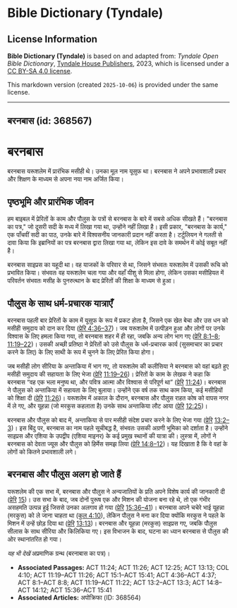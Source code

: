 # Bible Dictionary (Tyndale)

## License Information

**Bible Dictionary (Tyndale)** is based on and adapted from: _Tyndale Open Bible Dictionary_, [Tyndale House Publishers](https://tyndaleopenresources.com/), 2023, which is licensed under a [CC BY-SA 4.0 license](https://creativecommons.org/licenses/by-sa/4.0/legalcode.en).

This markdown version (created `2025-10-06`) is provided under the same license.



--------------------------------

## बरनबास (id: 368567)

बरनबास
======

बरनबास यरूशलेम में प्रारंभिक मसीही थे। उनका मूल नाम यूसुफ था। बरनबास ने अपने प्रभावशाली प्रचार और शिक्षण के माध्यम से अपना नया नाम अर्जित किया।

पृष्ठभूमि और प्रारंभिक जीवन
---------------------------

हम बाइबल में प्रेरितों के काम और पौलुस के पत्रों से बरनबास के बारे में सबसे अधिक सीखते हैं। "बरनबास का पत्र," जो दूसरी सदी के मध्य में लिखा गया था, उन्होंने नहीं लिखा है। इसी प्रकार, "बरनबास के कार्य," एक पाँचवीं सदी का पाठ, उनके बारे में विश्वसनीय जानकारी प्रदान नहीं करता है। टर्टुलियन ने गलती से दावा किया कि इब्रानियों का पत्र बरनबास द्वारा लिखा गया था, लेकिन इस दावे के समर्थन में कोई सबूत नहीं है।

बरनबास साइप्रस का यहूदी था। वह याजकों के परिवार से था, जिसने संभवतः यरूशलेम में उसकी रूचि को प्रभावित किया। संभवतः वह यरूशलेम चला गया और वहाँ यीशु से मिला होगा, लेकिन उसका मसीहियत में परिवर्तन संभवतः मसीह के पुनरुत्थान के बाद प्रेरितों की शिक्षा के माध्यम से हुआ।

पौलुस के साथ धर्म\-प्रचारक यात्राएँ
-----------------------------------

बरनबास पहली बार प्रेरितों के काम में यूसुफ के रूप में प्रकट होता है, जिसने एक खेत बेचा और उस धन को मसीही समुदाय को दान कर दिया ([प्रेरि 4:36–37](https://ref.ly/Acts4:36-Acts4:37))। जब यरूशलेम में उत्पीड़न हुआ और लोगों पर उनके विश्वास के लिए हमला किया गया, तो बरनबास शहर में ही रहा, जबकि अन्य लोग भाग गए ([प्रेरि 8:1–8](https://ref.ly/Acts8:1-Acts8:8); [11:19–22](https://ref.ly/Acts11:19-Acts11:22))। उसकी अच्छी प्रतिष्ठा ने प्रेरितों को उसे पौलुस के धर्म\-प्रचारक कार्य (सुसमाचार का प्रचार करने के लिए) के लिए साथी के रूप में चुनने के लिए प्रेरित किया होगा।

जब मसीही लोग सीरिया के अन्ताकिया में भाग गए, तो यरूशलेम की कलीसिया ने बरनबास को वहां बढ़ते हुए मसीही समुदाय की सहायता के लिए भेजा ([प्रेरि](https://ref.ly/Acts14:8-Acts14:12) [11:19–26](https://ref.ly/Acts11:19-Acts11:26))। प्रेरितों के काम के लेखक ने कहा कि बरनबास “वह एक भला मनुष्य था, और पवित्र आत्मा और विश्वास से परिपूर्ण था” ([प्रेरि](https://ref.ly/Acts14:8-Acts14:12) [11:24](https://ref.ly/Acts11:24))। बरनबास ने पौलुस को अन्ताकिया में सहायता के लिए बुलाया। उन्होंने एक वर्ष तक साथ काम किया, कई मसीहियों को शिक्षा दी ([प्रेरि](https://ref.ly/Acts14:8-Acts14:12) [11:26](https://ref.ly/Acts11:26))। यरूशलेम में अकाल के दौरान, बरनबास और पौलुस राहत कोष को वापस नगर में ले गए, और यूहन्ना (जो मरकुस कहलाता है) उनके साथ अन्ताकिया लौट आया ([प्रेरि](https://ref.ly/Acts14:8-Acts14:12) [12:25](https://ref.ly/Acts12:25))।

बरनबास और पौलुस को बाद में, अन्ताकिया से पार मसीही संदेश प्रचार करने के लिए भेजा गया ([प्रेरि](https://ref.ly/Acts14:8-Acts14:12) [13:2–3](https://ref.ly/Acts13:2-Acts13:3))। इस बिंदु पर, बरनबास का नाम पहले सूचीबद्ध है, संभवतः उसकी अग्रणी भूमिका को दर्शाता है। उन्होंने साइप्रस और एशिया के उपद्वीप (एशिया माइनर) के कई प्रमुख स्थानों की यात्रा की। लुस्त्रा में, लोगों ने बरनबास को देवता ज्यूस और पौलुस को हिर्मेस समझ लिया ([प्रेरि 14:8–12](https://ref.ly/Acts14:8-Acts14:12))। यह दिखाता है कि वे वहां के लोगों को कितने प्रभावशाली लगे।

बरनबास और पौलुस अलग हो जाते हैं
-------------------------------

यरूशलेम की एक सभा में, बरनबास और पौलुस ने अन्यजातियों के प्रति अपने विशेष कार्य की जानकारी दी ([प्रेरि](https://ref.ly/Acts14:8-Acts14:12) [15](https://ref.ly/Acts15:1-Acts15:41))। उस सभा के बाद, जब दोनों पुरूष एक और मिशन की योजना बना रहे थे, तो एक गंभीर असहमति उत्पन्न हुई जिससे उनका अलगाव हो गया ([प्रेरि](https://ref.ly/Acts14:8-Acts14:12) [15:36–41](https://ref.ly/Acts15:36-Acts15:41))। बरनबास अपने चचेरे भाई यूहन्ना (मरकुस) को ले जाना चाहता था ([कुल 4:10](https://ref.ly/Col4:10)), लेकिन पौलुस ने मना कर दिया क्योंकि मरकुस ने पहले के मिशन में उन्हें छोड़ दिया था ([प्रेरि](https://ref.ly/Acts14:8-Acts14:12) [13:13](https://ref.ly/Acts13:13))। बरनबास और यूहन्ना (मरकुस) साइप्रस गए, जबकि पौलुस सीलास के साथ सीरिया और किलिकिया गए। इस विभाजन के बाद, घटना का ध्यान बरनबास से पौलुस की ओर स्थानांतरित हो गया।

*यह भी देखें* अप्रमाणिक ग्रन्थ (बरनाबास का पत्र)।

* **Associated Passages:** ACT 11:24; ACT 11:26; ACT 12:25; ACT 13:13; COL 4:10; ACT 11:19–ACT 11:26; ACT 15:1–ACT 15:41; ACT 4:36–ACT 4:37; ACT 8:1–ACT 8:8; ACT 11:19–ACT 11:22; ACT 13:2–ACT 13:3; ACT 14:8–ACT 14:12; ACT 15:36–ACT 15:41
* **Associated Articles:** अपोक्रिफा (ID: 368564)

